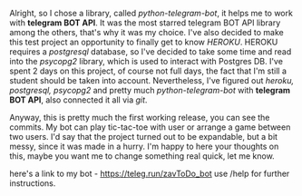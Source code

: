 Alright, so I chose a library, called *python-telegram-bot*, it helps me 
to work with **telegram BOT API**. It was the most starred telegram BOT API 
library among the others, that's why it was my choice. I've also decided
to make this test project an opportunity to finally get to know *HEROKU*.
HEROKU requires a *postgresql* database, so I've decided to take some
time and read into the *psycopg2* library, which is used to interact with
Postgres DB. I've spent 2 days on this project, of course not full days, 
the fact that I'm still a student should be taken into account. Nevertheless,
I've figured out *heroku, postgresql, psycopg2* and pretty much *python-telegram-bot*
with **telegram BOT API**, also connected it all via *git*. 

Anyway, this is pretty much the first working release, you can see the commits.
My bot can play tic-tac-toe with user or arrange a game between two users.
I'd say that the project turned out to be expandable, but a bit messy, since
it was made in a hurry. I'm happy to here your thoughts on this, maybe you
want me to change something real quick, let me know.

here's a link to my bot - https://teleg.run/zavToDo_bot
use /help for further instructions.


